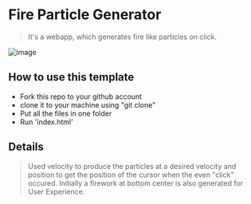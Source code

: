 # Fire Particle Generator

> It's a webapp, which generates fire like particles on click.

![image](https://user-images.githubusercontent.com/64535754/111823520-0c5d0380-890b-11eb-87a7-bf0890a7fadd.png)

## How to use this template

- Fork this repo to your github account
- clone it to your machine using "git clone"
- Put all the files in one folder
- Run 'index.html'

## Details

> Used velocity to produce the particles at a desired velocity and position to get the position of the cursor when the even "click" occured.
> Initially a firework at bottom center is also generated for User Experience.
